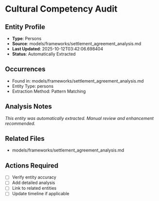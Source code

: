 # Cultural Competency Audit

## Entity Profile
- **Type**: Persons
- **Source**: models/frameworks/settlement_agreement_analysis.md
- **Last Updated**: 2025-10-12T03:42:06.698404
- **Status**: Automatically Extracted

## Occurrences
- Found in: models/frameworks/settlement_agreement_analysis.md
- Entity Type: persons
- Extraction Method: Pattern Matching

## Analysis Notes
*This entity was automatically extracted. Manual review and enhancement recommended.*

## Related Files
- models/frameworks/settlement_agreement_analysis.md

## Actions Required
- [ ] Verify entity accuracy
- [ ] Add detailed analysis
- [ ] Link to related entities
- [ ] Update timeline if applicable
